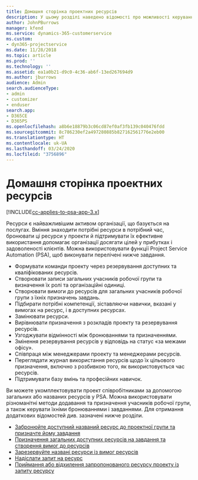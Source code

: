 ```yaml
---
title: Домашня сторінка проектних ресурсів
description: У цьому розділі наведено відомості про можливості керування ресурсами в Project Service Automation (PSA) для Dynamics 365.
author: JohnPBurrows
manager: kfend
ms.service: dynamics-365-customerservice
ms.custom:
- dyn365-projectservice
ms.date: 11/28/2018
ms.topic: article
ms.prod: ''
ms.technology: ''
ms.assetid: ea1a0b21-d9c0-4c36-ab6f-13ed267694d9
ms.author: jburrows
audience: Admin
search.audienceType:
- admin
- customizer
- enduser
search.app:
- D365CE
- D365PS
ms.openlocfilehash: a8b6e18879b3c06cd87ef0af3fb139c040476fdd
ms.sourcegitcommit: 8c786230ef2a497280885b827162561776e2eb00
ms.translationtype: HT
ms.contentlocale: uk-UA
ms.lasthandoff: 03/24/2020
ms.locfileid: "3756896"
---
```

# <a name="resourcing-projects-home-page"></a>Домашня сторінка проектних ресурсів

[!INCLUDE[cc-applies-to-psa-app-3.x](../includes/cc-applies-to-psa-app-3x.md)]

Ресурси є найважливішим активом організації, що базується на послугах. Вміння знаходити потрібні ресурси в потрібний час, бронювати ці ресурси у проекти й підтримувати їх ефективне використання допомагає організації досягати цілей у прибутках і задоволеності клієнтів. Можна використовувати функції Project Service Automation (PSA), щоб виконувати перелічені нижче завдання.

- Формувати команди проекту через резервування доступних та кваліфікованих ресурсів.
- Створювати записи загальних учасників робочої групи та визначення їх ролі та організаційні одиниці.
- Створювати вимоги до ресурсів для загальних учасників робочої групи з їхніх призначень завдань.
- Підбирати потрібні компетенції, зіставляючи навички, вказані у вимогах на ресурс, і в доступних ресурсах.
- Замінювати ресурси.
- Вирівнювати призначення з розкладів проекту та резервування ресурсів.
- Узгоджувати відмінності між бронюваннями та призначеннями.
- Змінення резервування ресурсів у відповідь на статус «за межами офісу».
- Співпраця між менеджерами проекту та менеджерами ресурсів.
- Переглядати журнал використання ресурсів щодо їх цільового призначення, включно з розбивкою того, як використовується час ресурсів.
- Підтримувати базу вмінь та професійних навичок.


Ви можете укомплектовувати проект співробітниками за допомогою загальних або названих ресурсів у PSA. Можна використовувати різноманітні методи додавання та призначення учасників робочої групи, а також керувати їхніми бронюваннями і завданнями. Для отримання додаткових відомостей див. зазначені нижче розділи.

- [Забронюйте доступний названий ресурс до проектної групи та призначте йому завдання](assign-named-bookable-resource.md)
- [Призначення загальних доступних ресурсів на завдання та створення вимог до ресурсів](assign-generic-bookable-resource.md)
- [Зарезервуйте названі ресурси із вимог ресурсів](book-named-resource.md)
- [Надіслати запит на ресурс](submit-resource-request.md)
- [Приймання або відхилення запропонованого ресурсу проекту із запиту ресурсу](accept-reject-proposed-resource.md)
